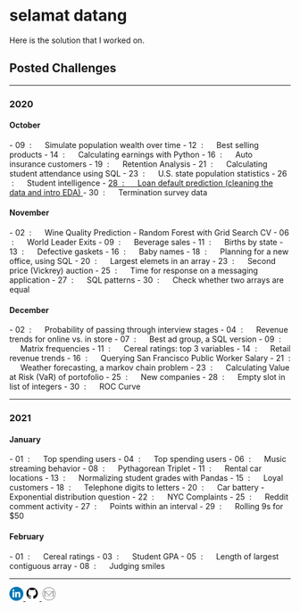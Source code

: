 <h1> selamat datang </h1>
Here is the solution that I worked on.

<h2> Posted Challenges </h2>

<hr>

<h3> 2020 </h3>
<h4> October </h4>
- 09 &nbsp;: &nbsp;&nbsp;&nbsp;&nbsp; Simulate population wealth over time
- 12 &nbsp;: &nbsp;&nbsp;&nbsp;&nbsp; Best selling products
- 14 &nbsp;: &nbsp;&nbsp;&nbsp;&nbsp; Calculating earnings with Python
- 16 &nbsp;: &nbsp;&nbsp;&nbsp;&nbsp; Auto insurance customers
- 19 &nbsp;: &nbsp;&nbsp;&nbsp;&nbsp; Retention Analysis
- 21 &nbsp;: &nbsp;&nbsp;&nbsp;&nbsp; Calculating student attendance using SQL
- 23 &nbsp;: &nbsp;&nbsp;&nbsp;&nbsp; U.S. state population statistics
- 26 &nbsp;: &nbsp;&nbsp;&nbsp;&nbsp; Student intelligence
- <a href = "2020-10-28.md" target = "_blank"> 28 &nbsp;: &nbsp;&nbsp;&nbsp;&nbsp; Loan default prediction (cleaning the data and intro EDA) </a>
- 30 &nbsp;: &nbsp;&nbsp;&nbsp;&nbsp; Termination survey data

<h4> November </h4>
- 02 &nbsp;: &nbsp;&nbsp;&nbsp;&nbsp; Wine Quality Prediction - Random Forest with Grid Search CV
- 06 &nbsp;: &nbsp;&nbsp;&nbsp;&nbsp; World Leader Exits
- 09 &nbsp;: &nbsp;&nbsp;&nbsp;&nbsp; Beverage sales
- 11 &nbsp;: &nbsp;&nbsp;&nbsp;&nbsp; Births by state
- 13 &nbsp;: &nbsp;&nbsp;&nbsp;&nbsp; Defective gaskets
- 16 &nbsp;: &nbsp;&nbsp;&nbsp;&nbsp; Baby names
- 18 &nbsp;: &nbsp;&nbsp;&nbsp;&nbsp; Planning for a new office, using SQL
- 20 &nbsp;: &nbsp;&nbsp;&nbsp;&nbsp; Largest elemets in an array
- 23 &nbsp;: &nbsp;&nbsp;&nbsp;&nbsp; Second price (Vickrey) auction
- 25 &nbsp;: &nbsp;&nbsp;&nbsp;&nbsp; Time for response on a messaging application
- 27 &nbsp;: &nbsp;&nbsp;&nbsp;&nbsp; SQL patterns
- 30 &nbsp;: &nbsp;&nbsp;&nbsp;&nbsp; Check whether two arrays are equal

<h4> December </h4>
- 02 &nbsp;: &nbsp;&nbsp;&nbsp;&nbsp; Probability of passing through interview stages
- 04 &nbsp;: &nbsp;&nbsp;&nbsp;&nbsp; Revenue trends for online vs. in store
- 07 &nbsp;: &nbsp;&nbsp;&nbsp;&nbsp; Best ad group, a SQL version
- 09 &nbsp;: &nbsp;&nbsp;&nbsp;&nbsp; Matrix frequencies
- 11 &nbsp;: &nbsp;&nbsp;&nbsp;&nbsp; Cereal ratings: top 3 variables
- 14 &nbsp;: &nbsp;&nbsp;&nbsp;&nbsp; Retail revenue trends
- 16 &nbsp;: &nbsp;&nbsp;&nbsp;&nbsp; Querying San Francisco Public Worker Salary
- 21 &nbsp;: &nbsp;&nbsp;&nbsp;&nbsp; Weather forecasting, a markov chain problem
- 23 &nbsp;: &nbsp;&nbsp;&nbsp;&nbsp; Calculating Value at Risk (VaR) of portofolio
- 25 &nbsp;: &nbsp;&nbsp;&nbsp;&nbsp; New companies
- 28 &nbsp;: &nbsp;&nbsp;&nbsp;&nbsp; Empty slot in list of integers
- 30 &nbsp;: &nbsp;&nbsp;&nbsp;&nbsp; ROC Curve

<hr>

<h3> 2021 </h3>
<h4> January </h4>
- 01 &nbsp;: &nbsp;&nbsp;&nbsp;&nbsp; Top spending users
- 04 &nbsp;: &nbsp;&nbsp;&nbsp;&nbsp; Top spending users
- 06 &nbsp;: &nbsp;&nbsp;&nbsp;&nbsp; Music streaming behavior
- 08 &nbsp;: &nbsp;&nbsp;&nbsp;&nbsp; Pythagorean Triplet
- 11 &nbsp;: &nbsp;&nbsp;&nbsp;&nbsp; Rental car locations
- 13 &nbsp;: &nbsp;&nbsp;&nbsp;&nbsp; Normalizing student grades with Pandas
- 15 &nbsp;: &nbsp;&nbsp;&nbsp;&nbsp; Loyal customers
- 18 &nbsp;: &nbsp;&nbsp;&nbsp;&nbsp; Telephone digits to letters
- 20 &nbsp;: &nbsp;&nbsp;&nbsp;&nbsp; Car battery - Exponential distribution question
- 22 &nbsp;: &nbsp;&nbsp;&nbsp;&nbsp; NYC Complaints
- 25 &nbsp;: &nbsp;&nbsp;&nbsp;&nbsp; Reddit comment activity
- 27 &nbsp;: &nbsp;&nbsp;&nbsp;&nbsp; Points within an interval
- 29 &nbsp;: &nbsp;&nbsp;&nbsp;&nbsp; Rolling 9s for $50

<h4> February </h4>
- 01 &nbsp;: &nbsp;&nbsp;&nbsp;&nbsp; Cereal ratings
- 03 &nbsp;: &nbsp;&nbsp;&nbsp;&nbsp; Student GPA
- 05 &nbsp;: &nbsp;&nbsp;&nbsp;&nbsp; Length of largest contiguous array
- 08 &nbsp;: &nbsp;&nbsp;&nbsp;&nbsp; Judging smiles

<hr>

<p align = "left">
  <a href = "https://www.linkedin.com/in/fwijaya/" target = "_blank"> <img src = "images/linkedin-logo.png" width = "25" height = "25"> </a>
  <a href = "https://github.com/project-dmaestro" target = "_blank"> <img src = "images/github-logo.png" width = "25" height = "25"> </a>
  <a href = "mailto:project-dmaestro@gmail.com?subject=hello%20from%20exhibition-dmaestro">
    <img src = "images/gmail-logo.png" width = "25" height = "25">
  </a>
</p>
